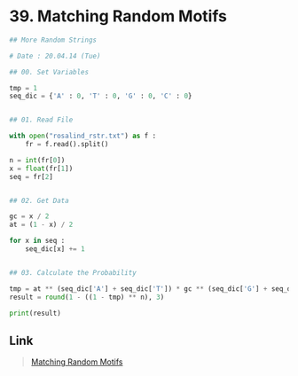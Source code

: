 # 39. Matching Random Motifs
```python
## More Random Strings

# Date : 20.04.14 (Tue)

## 00. Set Variables

tmp = 1
seq_dic = {'A' : 0, 'T' : 0, 'G' : 0, 'C' : 0}


## 01. Read File

with open("rosalind_rstr.txt") as f :
	fr = f.read().split()

n = int(fr[0])
x = float(fr[1])
seq = fr[2]


## 02. Get Data

gc = x / 2
at = (1 - x) / 2

for x in seq :
	seq_dic[x] += 1


## 03. Calculate the Probability

tmp = at ** (seq_dic['A'] + seq_dic['T']) * gc ** (seq_dic['G'] + seq_dic['C'])
result = round(1 - ((1 - tmp) ** n), 3)

print(result)
```
## Link
> [Matching Random Motifs](http://rosalind.info/problems/rstr/)
